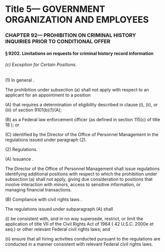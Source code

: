 
# Title 5— GOVERNMENT ORGANIZATION AND EMPLOYEES
### CHAPTER 92— PROHIBITION ON CRIMINAL HISTORY INQUIRIES PRIOR TO CONDITIONAL OFFER
#### § 9202. Limitations on requests for criminal history record information
###### (c) Exception for Certain Positions.

(1) In general .

The prohibition under subsection (a) shall not apply with respect to an applicant for an appointment to a position

(A) that requires a determination of eligibility described in clause (i), (ii), or (iii) of section 9101(b)(1)(A);

(B) as a Federal law enforcement officer (as defined in section 115(c) of title 18 ); or

(C) identified by the Director of the Office of Personnel Management in the regulations issued under paragraph (2).

(2) Regulations.

(A) Issuance .

The Director of the Office of Personnel Management shall issue regulations identifying additional positions with respect to which the prohibition under subsection (a) shall not apply, giving due consideration to positions that involve interaction with minors, access to sensitive information, or managing financial transactions.

(B) Compliance with civil rights laws .

The regulations issued under subparagraph (A) shall

(i) be consistent with, and in no way supersede, restrict, or limit the application of title VII of the Civil Rights Act of 1964 ( 42 U.S.C. 2000e et seq.) or other relevant Federal civil rights laws; and

(ii) ensure that all hiring activities conducted pursuant to the regulations are conducted in a manner consistent with relevant Federal civil rights laws.
